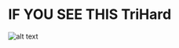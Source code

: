 # IF YOU SEE THIS TriHard

![alt text](https://static-cdn.jtvnw.net/emoticons/v2/120232/default/dark/3.0)